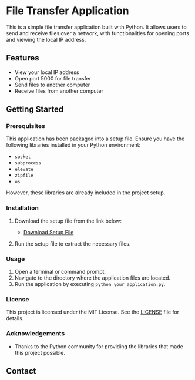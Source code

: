 # File Transfer Application

This is a simple file transfer application built with Python. It allows users to send and receive files over a network, with functionalities for opening ports and viewing the local IP address.

## Features

- View your local IP address
- Open port 5000 for file transfer
- Send files to another computer
- Receive files from another computer

## Getting Started

### Prerequisites

This application has been packaged into a setup file. Ensure you have the following libraries installed in your Python environment:

- `socket`
- `subprocess`
- `elevate`
- `zipfile`
- `os`

However, these libraries are already included in the project setup.

### Installation

1. Download the setup file from the link below:
   - [Download Setup File](your_download_link_here)

2. Run the setup file to extract the necessary files.

### Usage

1. Open a terminal or command prompt.
2. Navigate to the directory where the application files are located.
3. Run the application by executing `python your_application.py`.

### License

This project is licensed under the MIT License. See the [LICENSE](LICENSE) file for details.

### Acknowledgements

- Thanks to the Python community for providing the libraries that made this project possible.

## Contact
